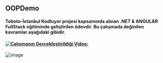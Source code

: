 ## OOPDemo
#### Tobeto-İstanbul Kodluyor projesi kapsamında alınan .NET & ANGULAR FullStack eğitiminde geliştirilen ödevdir. Bu çalışmada değinilen kavramlar aşağıdaki gibidir.
####  [![Çalışmanın Gerçekleştirildiği Video:](https://img.shields.io/badge/%C3%87al%C4%B1%C5%9Fman%C4%B1n%20Ger%C3%A7ekle%C5%9Ftirildi%C4%9Fi%20Video%20T%C4%B1klay%C4%B1n)](https://www.youtube.com/live/H3QOQRh8cgk?si=c5g-uF-I-VnYeXxJ)

![image](https://github.com/MelihDincer/OOPDemo/assets/115299123/1f17431f-b2d7-4fc4-9801-7eaa32382efc)
